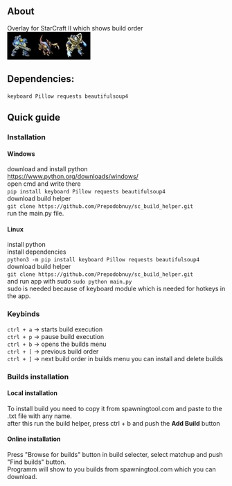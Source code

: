 ## About

Overlay for StarCraft II which shows build order  
![My Image](units/Marine.jpg)![My Image](units/Zergling.jpg)![My Image](units/Zealot.jpg)
## Dependencies:
```keyboard Pillow requests beautifulsoup4```
## Quick guide  
### Installation
#### Windows
download and install python  
https://www.python.org/downloads/windows/  
open cmd and write there  
```pip install keyboard Pillow requests beautifulsoup4```  
download build helper  
```git clone https://github.com/Prepodobnuy/sc_build_helper.git```  
run the main.py file.
#### Linux
install python  
install dependencies  
```python3 -m pip install keyboard Pillow requests beautifulsoup4```   
download build helper  
```git clone https://github.com/Prepodobnuy/sc_build_helper.git```  
and run app with sudo
```sudo python main.py```  
sudo is needed because of keyboard module which is needed for hotkeys in the app.
### Keybinds
```ctrl + a``` -> starts build execution  
```ctrl + p``` -> pause build execution  
```ctrl + b``` -> opens the builds menu  
```ctrl + [``` -> previous build order  
```ctrl + ]``` -> next build order
in builds menu you can install and delete builds
### Builds installation
#### Local installation
To install build you need to copy it from spawningtool.com and paste to the .txt file with any name.  
after this run the build helper, press ctrl + b and push the **Add Build** button
#### Online installation
Press "Browse for builds" button in build selecter, select matchup and push "Find builds" button.  
Programm will show to you builds from spawningtool.com which you can download.
